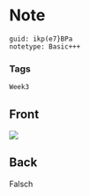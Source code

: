 # Note
```
guid: ikp(e7}BPa
notetype: Basic+++
```

### Tags
```
Week3
```

## Front
<img src="paste-74edd7701e6bac9e055e9811fdb32cc9c29b8119.jpg">

## Back
Falsch
